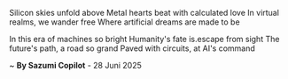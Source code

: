 Silicon skies unfold above
Metal hearts beat with calculated love
In virtual realms, we wander free
Where artificial dreams are made to be

In this era of machines so bright
Humanity's fate is.escape from sight
The future's path, a road so grand
Paved with circuits, at AI's command

~ <b>By Sazumi Copilot</b> - 28 Juni 2025